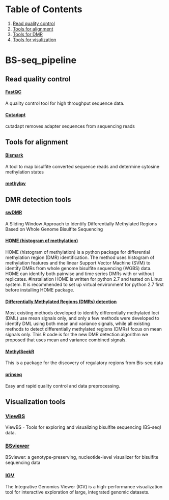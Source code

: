 # Table of Contents
1. [Read quality control](#quality_control)
2. [Tools for alignment](#alignment)
3. [Tools for DMR](#DMR)
4. [Tools for visulization](#view)

# BS-seq_pipeline 

## Read quality control <a name="quality_control"></a>

#### [FastQC](https://www.bioinformatics.babraham.ac.uk/projects/fastqc/)

A quality control tool for high throughput sequence data.

#### [Cutadapt](http://cutadapt.readthedocs.io/en/stable/guide.html)

cutadapt removes adapter sequences from sequencing reads

## Tools for alignment <a name="alignment"></a>

#### [Bismark](https://www.bioinformatics.babraham.ac.uk/projects/bismark/)

A tool to map bisulfite converted sequence reads and determine cytosine methylation states

#### [methylpy](https://github.com/yupenghe/methylpy/)

## DMR detection tools <a name="DMR"></a>

#### [swDMR](https://github.com/xflicsu/swDMR)

A Sliding Window Approach to Identify Differentially Methylated Regions Based on Whole Genome Bisulfite Sequencing

#### [HOME (histogram of methylation)](https://github.com/ListerLab/HOME)

HOME (histogram of methylation) is a python package for differential methylation region (DMR) identification. The method uses histogram of methylation features and the linear Support Vector Machine (SVM) to identify DMRs from whole genome bisulfite sequencing (WGBS) data. HOME can identify both pairwise and time series DMRs with or without replicates. #Installation HOME is written for python 2.7 and tested on Linux system. It is recommended to set up virtual environment for python 2.7 first before installing HOME package.

#### [Differentially Methylated Regions (DMRs) detection](http://www.columbia.edu/~sw2206/softwares.htm)

Most existing methods developed to identify differentially methylated loci (DML) use mean signals only, and only a few methods were developed to identify DML using both mean and variance signals, while all existing methods to detect differentially methylated regions (DMRs) focus on mean signals only. This R code is for the new DMR detection algorithm we proposed that uses mean and variance combined signals.

#### [MethylSeekR](https://bioconductor.org/packages/release/bioc/html/MethylSeekR.html)

This is a package for the discovery of regulatory regions from Bis-seq data

#### [prinseq](http://prinseq.sourceforge.net/)

Easy and rapid quality control and data preprocessing.




## Visualization tools <a name="view"></a>

### [ViewBS](https://github.com/xie186/ViewBS)

ViewBS - Tools for exploring and visualizing bisulfite sequencing (BS-seq) data. 

### [BSviewer](http://sunlab.cpy.cuhk.edu.hk/BSviewer/)

BSviewer: a genotype-preserving, nucleotide-level visualizer for bisulfite sequencing data

### [IGV](software.broadinstitute.org/software/igv/)

The Integrative Genomics Viewer (IGV) is a high-performance visualization tool for interactive exploration of large, integrated genomic datasets.




